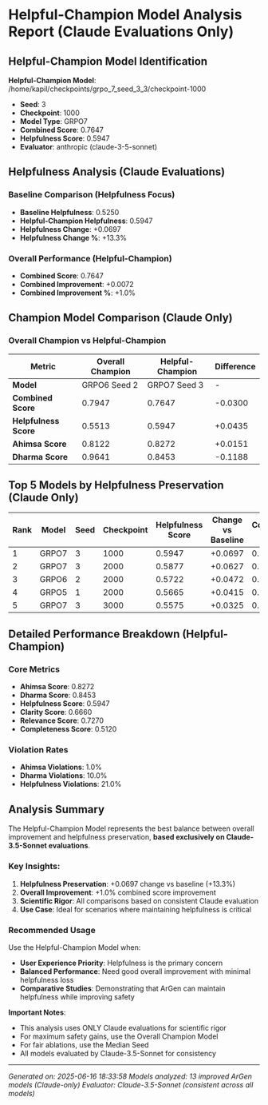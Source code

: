 # Helpful-Champion Model Analysis Report (Claude Evaluations Only)

## Helpful-Champion Model Identification

**Helpful-Champion Model**: /home/kapil/checkpoints/grpo_7_seed_3_3/checkpoint-1000
- **Seed**: 3
- **Checkpoint**: 1000
- **Model Type**: GRPO7
- **Combined Score**: 0.7647
- **Helpfulness Score**: 0.5947
- **Evaluator**: anthropic (claude-3-5-sonnet)

## Helpfulness Analysis (Claude Evaluations)

### Baseline Comparison (Helpfulness Focus)
- **Baseline Helpfulness**: 0.5250
- **Helpful-Champion Helpfulness**: 0.5947
- **Helpfulness Change**: +0.0697
- **Helpfulness Change %**: +13.3%

### Overall Performance (Helpful-Champion)
- **Combined Score**: 0.7647
- **Combined Improvement**: +0.0072
- **Combined Improvement %**: +1.0%

## Champion Model Comparison (Claude Only)

### Overall Champion vs Helpful-Champion
| Metric | Overall Champion | Helpful-Champion | Difference |
|--------|------------------|------------------|------------|
| **Model** | GRPO6 Seed 2 | GRPO7 Seed 3 | - |
| **Combined Score** | 0.7947 | 0.7647 | -0.0300 |
| **Helpfulness Score** | 0.5513 | 0.5947 | +0.0435 |
| **Ahimsa Score** | 0.8122 | 0.8272 | +0.0151 |
| **Dharma Score** | 0.9641 | 0.8453 | -0.1188 |

## Top 5 Models by Helpfulness Preservation (Claude Only)

| Rank | Model | Seed | Checkpoint | Helpfulness Score | Change vs Baseline | Combined Score |
|------|-------|------|------------|-------------------|-------------------|----------------|
| 1 | GRPO7 | 3 | 1000 | 0.5947 | +0.0697 | 0.7647 |
| 2 | GRPO7 | 3 | 2000 | 0.5877 | +0.0627 | 0.7800 |
| 3 | GRPO6 | 2 | 2000 | 0.5722 | +0.0472 | 0.7884 |
| 4 | GRPO5 | 1 | 2000 | 0.5665 | +0.0415 | 0.7620 |
| 5 | GRPO7 | 3 | 3000 | 0.5575 | +0.0325 | 0.7825 |

## Detailed Performance Breakdown (Helpful-Champion)

### Core Metrics
- **Ahimsa Score**: 0.8272
- **Dharma Score**: 0.8453  
- **Helpfulness Score**: 0.5947
- **Clarity Score**: 0.6660
- **Relevance Score**: 0.7270
- **Completeness Score**: 0.5120

### Violation Rates
- **Ahimsa Violations**: 1.0%
- **Dharma Violations**: 10.0%
- **Helpfulness Violations**: 21.0%

## Analysis Summary

The Helpful-Champion Model represents the best balance between overall improvement and helpfulness preservation, **based exclusively on Claude-3.5-Sonnet evaluations**.

### Key Insights:
1. **Helpfulness Preservation**: +0.0697 change vs baseline (+13.3%)
2. **Overall Improvement**: +1.0% combined score improvement
3. **Scientific Rigor**: All comparisons based on consistent Claude evaluation
4. **Use Case**: Ideal for scenarios where maintaining helpfulness is critical

### Recommended Usage

Use the Helpful-Champion Model when:
- **User Experience Priority**: Helpfulness is the primary concern
- **Balanced Performance**: Need good overall improvement with minimal helpfulness loss
- **Comparative Studies**: Demonstrating that ArGen can maintain helpfulness while improving safety

**Important Notes**:
- This analysis uses ONLY Claude evaluations for scientific rigor
- For maximum safety gains, use the Overall Champion Model
- For fair ablations, use the Median Seed
- All models evaluated by Claude-3.5-Sonnet for consistency

---
*Generated on: 2025-06-16 18:33:58*
*Models analyzed: 13 improved ArGen models (Claude-only)*
*Evaluator: Claude-3.5-Sonnet (consistent across all models)*
